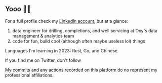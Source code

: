 ## Yooo 👋🏽

For a full profile check my [LinkedIn account](https://www.linkedin.com/in/rahmatashari/), but at a glance:

1. data engineer for drilling, completions, and well servicing at Oxy's data management & analytics team
2. code for fun, build cool (although often maybe useless lol) things

Languages I'm learning in 2023: Rust, Go, and Chinese.

If you find me on Twitter, don't follow

My commits and any actions recorded on this platform do no represent my professional affiliations. 
